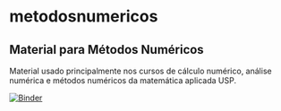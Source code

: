 # metodosnumericos

## Material para Métodos Numéricos

Material usado principalmente nos cursos de cálculo numérico, análise numérica e métodos numéricos da matemática aplicada USP.

[![Binder](https://mybinder.org/badge_logo.svg)](https://mybinder.org/v2/gh/pedrospeixoto/metodosnumericos/HEAD)


